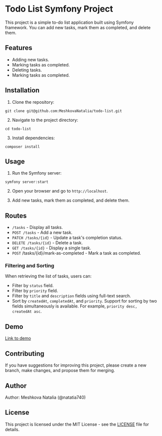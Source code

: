 # Todo List Symfony Project

This project is a simple to-do list application built using Symfony framework. You can add new tasks, mark them as completed, and delete them.

## Features

- Adding new tasks.
- Marking tasks as completed.
- Deleting tasks.
- Marking tasks as completed.

## Installation

1. Clone the repository:

```
git clone git@github.com:MeshkovaNatalia/todo-list.git
```

2. Navigate to the project directory:

```
cd todo-list
```

3. Install dependencies:

```
composer install
```

## Usage

1. Run the Symfony server:

```
symfony server:start
```

2. Open your browser and go to `http://localhost`.

3. Add new tasks, mark them as completed, and delete them.

## Routes

- `/tasks` - Display all tasks.
- `POST /tasks` - Add a new task.
- `PATCH /tasks/{id}` - Update a task's completion status.
- `DELETE /tasks/{id}` - Delete a task.
- `GET /tasks/{id}` - Display a single task.
- `POST` /tasks/{id}/mark-as-completed - Mark a task as completed.

### Filtering and Sorting

When retrieving the list of tasks, users can:

- Filter by `status` field.
- Filter by `priority` field.
- Filter by `title` and `description` fields using full-text search.
- Sort by `createdAt`, `completedAt`, and `priority`. Support for sorting by two fields simultaneously is available. For example, `priority desc, createdAt asc`.

## Demo

[Link to demo](http://localhost)

## Contributing

If you have suggestions for improving this project, please create a new branch, make changes, and propose them for merging.

## Author

Author: Meshkova Natalia (@natatia740)

## License

This project is licensed under the MIT License - see the [LICENSE](LICENSE) file for details.
